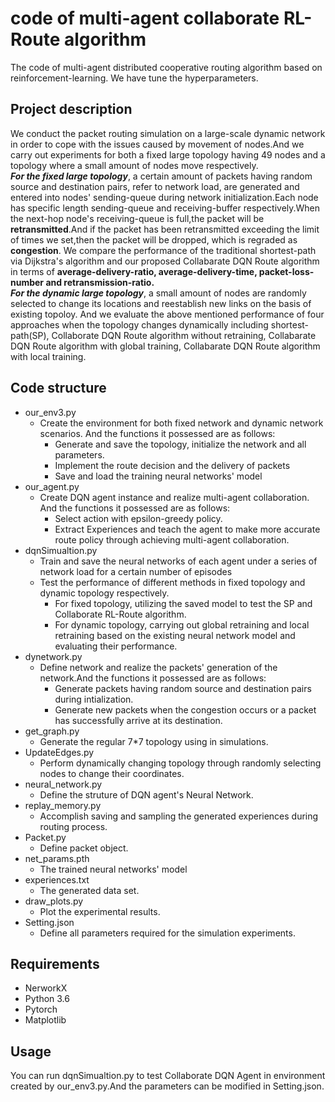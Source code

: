 # code of multi-agent collaborate RL-Route algorithm<br>
The code of multi-agent distributed cooperative routing algorithm based on reinforcement-learning.
We have tune the hyperparameters.<br>
## Project description
We conduct the packet routing simulation on a large-scale dynamic network in order to cope with the issues caused by movement of nodes.And we carry out experiments for both a fixed large topology having 49 nodes and a topology where a small amount of nodes move respectively.<br>
***For the fixed large topology***, a certain amount of packets having random source and destination pairs, refer to network load, are generated and entered into nodes' sending-queue during network initialization.Each node has specific length sending-queue and receiving-buffer respectively.When the next-hop node's receiving-queue is full,the packet will be **retransmitted**.And if the packet has been retransmitted exceeding the limit of times we set,then the packet will be dropped, which is regraded as **congestion**. We compare the performance of the traditional shortest-path via Dijkstra's algorithm and our proposed Collabarate DQN Route algorithm in terms of **average-delivery-ratio, average-delivery-time, packet-loss-number and retransmission-ratio.**<br>
***For the dynamic large topology***, a small amount of nodes are randomly selected to change its locations and reestablish new links on the basis of existing topoloy. And we evaluate the above mentioned performance of four approaches when the topology changes dynamically including shortest-path(SP), Collaborate DQN Route algorithm without retraining, Collabarate DQN Route algorithm with global training, Collabarate DQN Route algorithm with local training.<br>
## Code structure
* our_env3.py
  * Create the environment for both fixed network and dynamic network scenarios. And the functions it possessed are as follows:
    * Generate and save the topology, initialize the network and all parameters.
    * Implement the route decision and the delivery of packets
    * Save and load the training neural networks' model
* our_agent.py
  * Create DQN agent instance and realize multi-agent collaboration. And the functions it possessed are as follows:
    * Select action with epsilon-greedy policy.
    * Extract Experiences and teach the agent to make more accurate route policy through achieving multi-agent collaboration.
* dqnSimualtion.py
  * Train and save the neural networks of each agent under a series of network load for a certain number of episodes 
  * Test the performance of different methods in fixed topology and dynamic topology respectively.
    * For fixed topology, utilizing the saved model to test the SP and Collaborate RL-Route algorithm.
    * For dynamic topology, carrying out global retraining and local retraining based on the existing neural network model and evaluating their performance.
* dynetwork.py
  * Define network and realize the packets' generation of the network.And the functions it possessed are as follows:
    * Generate packets having random source and destination pairs during intialization.
    * Generate new packets when the congestion occurs or a packet has successfully arrive at its destination.
* get_graph.py
  * Generate the regular 7*7 topology using in simulations.
* UpdateEdges.py
  * Perform dynamically changing topology through randomly selecting nodes to change their coordinates.
* neural_network.py
  * Define the struture of DQN agent's Neural Network.
* replay_memory.py
  * Accomplish saving and sampling the generated experiences during routing process.
* Packet.py
  * Define packet object.
* net_params.pth
  * The trained neural networks' model
* experiences.txt
  * The generated data set.
* draw_plots.py
  * Plot the experimental results.
* Setting.json
  * Define all parameters required for the simulation experiments.
## Requirements
* NerworkX
* Python 3.6
* Pytorch
* Matplotlib
## Usage
You can run dqnSimualtion.py to test Collaborate DQN Agent in environment created by our_env3.py.And the parameters can be modified in Setting.json.

